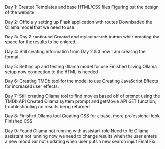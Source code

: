 
Day 1:
Created Templates and base HTML/CSS files
Figuring out the design of the website

Day 2:
Officially setting up Flask application with routes
Downloaded the Ollama model that we need to use

Day 3:
 Day 2 continued
 Created and styled search button while creating the space for the results to be entered.

Day 4:
Still creating information from Day 2 & 3 now I am creating the format.

Day 5:
Setting up and testing Ollama model for use
Finished having Ollama setup now connection to the HTML is needed

Day 6:
Creating TMDb tool for the model to use
Creating JavaScript Effects for increased user effects.

Day 7:
Still creating Ollama tool to find movies based off of prompt using the TMDb API
Created Ollama system prompt and getMovie API GET function; troubleshooting no results being returned

Day 8:
Finished Ollama tool
Creating CSS for a base, more professional look
Finished CSS

Day 9:
Found Ollama not running with assistant role
Need to fix Ollama assistant not running now we need to change results when the user enters a new mood
bar not updating when user puts a new search input 
Final Fix